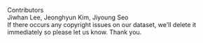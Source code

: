 Contributors<br>
Jiwhan Lee, Jeonghyun Kim, Jiyoung Seo<br>
If there occurs any copyright issues on our dataset, we'll delete it immediately so please let us know. Thank you.
